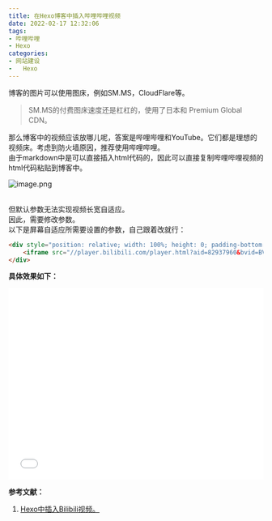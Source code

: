 ```yaml
---
title: 在Hexo博客中插入哔哩哔哩视频
date: 2022-02-17 12:32:06
tags:
- 哔哩哔哩
- Hexo
categories:
- 网站建设
- 	Hexo
---
```


博客的图片可以使用图床，例如SM.MS，CloudFlare等。

> SM.MS的付费图床速度还是杠杠的，使用了日本和 Premium Global CDN。

那么博客中的视频应该放哪儿呢，答案是哔哩哔哩和YouTube。它们都是理想的视频床。考虑到防火墙原因，推荐使用哔哩哔哩。<br />由于markdown中是可以直接插入html代码的，因此可以直接复制哔哩哔哩视频的html代码粘贴到博客中。<br />

![image.png](https://vip1.loli.io/2022/02/20/Y3RFeGBT6MZhjDu.png)

<br />但默认参数无法实现视频长宽自适应。<br />因此，需要修改参数。<br />以下是屏幕自适应所需要设置的参数，自己跟着改就行：

```html
<div style="position: relative; width: 100%; height: 0; padding-bottom: 75%;">
    <iframe src="//player.bilibili.com/player.html?aid=82937960&bvid=BV1KJ411p7WN&cid=141890422&page=1"  scrolling="no" border="0" frameborder="no" framespacing="0" allowfullscreen="true" style="position: absolute; width: 100%; height: 100%; left: 0; top: 0;"></iframe>
</div>
```
**具体效果如下：**   

<div style="position: relative; width: 100%; height: 0; padding-bottom: 75%;">
    <iframe src="//player.bilibili.com/player.html?aid=82937960&bvid=BV1KJ411p7WN&cid=141890422&page=1"  scrolling="no" border="0" frameborder="no" framespacing="0" allowfullscreen="true" style="position: absolute; width: 100%; height: 100%; left: 0; top: 0;"></iframe>
</div>


**参考文献：**

1. [Hexo中插入Bilibili视频。](https://liuzhihang.com/2019/09/14/hexo-inserts-bilibili-video.html)

